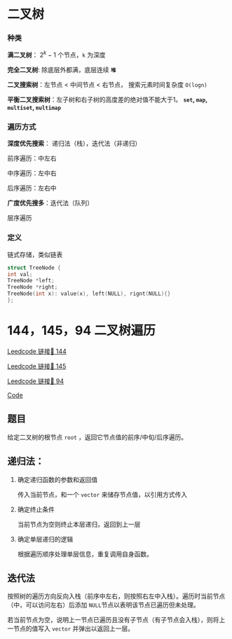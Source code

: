 # 二叉树

###  种类
 
 **满二叉树**： $2^k - 1$ 个节点，```k``` 为深度
 
 **完全二叉树**: 除底层外都满，底层连续 **```堆```**
 
 **二叉搜索树**：左节点 < 中间节点 < 右节点， 搜索元素时间复杂度 ```O(logn)```
 
 **平衡二叉搜索树**：左子树和右子树的高度差的绝对值不能大于1。
 **```set```, ```map```, ```multiset```, ```multimap```**
 
### 遍历方式
**深度优先搜索**： 递归法（栈），迭代法（非递归）

前序遍历：中左右

中序遍历：左中右

后序遍历：左右中

**广度优先搜多**：迭代法（队列）

层序遍历

### 定义

链式存储，类似链表

```c++
struct TreeNode {
int val;
TreeNode *left;
TreeNode *right;
TreeNode(int x): value(x), left(NULL), rignt(NULL){}
};
```

# 144，145，94 二叉树遍历
[Leedcode 链接🔗 144](https://leetcode.cn/problems/binary-tree-preorder-traversal/description/)  

[Leedcode 链接🔗 145](https://leetcode.cn/problems/binary-tree-postorder-traversal/description/) 

[Leedcode 链接🔗 94](https://leetcode.cn/problems/binary-tree-inorder-traversal/description/) 

[Code](https://github.com/alstondu/lc/blob/main/14414594/14414594.cpp)

## 题目
给定二叉树的根节点 ```root``` ，返回它节点值的前序/中旬/后序遍历。

## 递归法：
1. 确定递归函数的参数和返回值

	传入当前节点，和一个 ```vector``` 来储存节点值，以引用方式传入
	
2. 确定终止条件
	
	当前节点为空则终止本层递归，返回到上一层
	
3. 确定单层递归的逻辑

	根据遍历顺序处理单层信息，重复调用自身函数。
	
## 迭代法

按照树的遍历方向反向入栈（前序中左右，则按照右左中入栈）。遍历时当前节点（中，可以访问左右）后添加 ```NULL```节点以表明该节点已遍历但未处理。

若当前节点为空，说明上一节点已遍历且没有子节点（有子节点会入栈），则将上一节点的值写入 ```vector``` 并弹出以返回上一层。
 